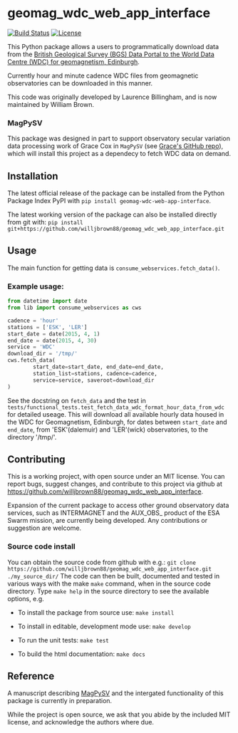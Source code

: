 # geomag_wdc_web_app_interface
[![Build Status](https://travis-ci.org/willjbrown88/geomag_wdc_web_app_interface.svg?branch=master)](https://travis-ci.org/willjbrown88/geomag_wdc_web_app_interface)
[![License](https://img.shields.io/badge/license-MIT-blue.svg)](https://opensource.org/licenses/MIT)

This Python package allows a users to programmatically download data from the
[British Geological Survey (BGS) Data Portal to the World Data Centre (WDC)
for geomagnetism, Edinburgh](http://wdc.bgs.ac.uk/dataportal/).

Currently hour and minute cadence WDC files from geomagnetic observatories
can be downloaded in this manner.

This code was originally developed by Laurence Billingham, and is now maintained
by William Brown.

### MagPySV
This package was designed in part to support observatory secular variation data processing work
of Grace Cox in `MagPySV` (see [Grace's GitHub repo](https://github.com/gracecox/MagPySV/)),
which will install this project as a dependecy to fetch WDC data on demand.

## Installation
The latest official release of the package can be installed from the Python Package
Index PyPI with
`pip install geomag-wdc-web-app-interface`.

The latest working version of the package can also be installed directly from git with:
`pip install git+https://github.com/willjbrown88/geomag_wdc_web_app_interface.git`

## Usage
The main function for getting data is `consume_webservices.fetch_data()`.

### Example usage:
```python
from datetime import date
from lib import consume_webservices as cws

cadence = 'hour'
stations = ['ESK', 'LER']
start_date = date(2015, 4, 1)
end_date = date(2015, 4, 30)
service = 'WDC'
download_dir = '/tmp/'
cws.fetch_data(
        start_date=start_date, end_date=end_date,
        station_list=stations, cadence=cadence,
        service=service, saveroot=download_dir
)
```
See the docstring on `fetch_data` and the test in
`tests/functional_tests.test_fetch_data_wdc_format_hour_data_from_wdc`
for detailed useage.
This will download all available hourly data housed in the WDC for Geomagnetism,
Edinburgh, for dates between `start_date` and `end_date`, from 'ESK'(dalemuir) and
'LER'(wick) observatories, to the directory '/tmp/'.

## Contributing
This is a working project, with open source under an MIT license. You can report
bugs, suggest changes, and contribute to this project via github at
https://github.com/willjbrown88/geomag_wdc_web_app_interface.

Expansion of the current package to access other ground observatory data services,
such as INTERMAGNET and the AUX_OBS_ product of the ESA Swarm mission, are currently
being developed. Any contributions or suggestion are welcome.

### Source code install
You can obtain the source code from github with e.g.:
`git clone https://github.com/willjbrown88/geomag_wdc_web_app_interface.git ./my_source_dir/`
The code can then be built, documented and tested in various ways with the make `make` command,
when in the source code directory.
Type `make help` in the source directory to see the available options, e.g.

  * To install the package from source use:
    `make install`

  * To install in editable, development mode use:
    `make develop`

  * To run the unit tests:
    `make test`

  * To build the html documentation:
    `make docs`

## Reference
A manuscript describing [MagPySV](https://github.com/gracecox/MagPySV) and the
intergated functionality of this package is currently in preparation.

While the project is open source, we ask that you abide by the included MIT license,
and acknowledge the authors where due.
